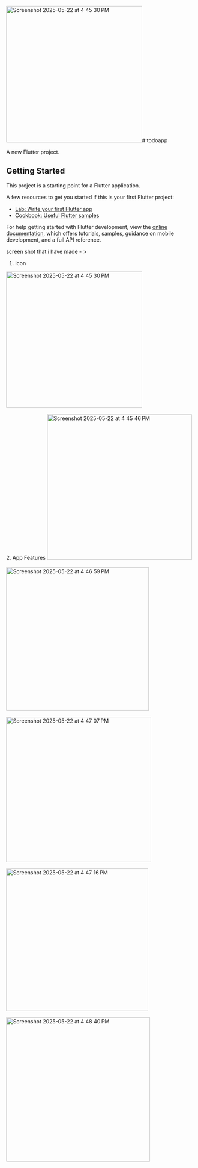 <img width="362" alt="Screenshot 2025-05-22 at 4 45 30 PM" src="https://github.com/user-attachments/assets/b2c3d235-49de-45a4-9f47-8895cfec76fc" /># todoapp

A new Flutter project.

## Getting Started

This project is a starting point for a Flutter application.

A few resources to get you started if this is your first Flutter project:

- [Lab: Write your first Flutter app](https://docs.flutter.dev/get-started/codelab)
- [Cookbook: Useful Flutter samples](https://docs.flutter.dev/cookbook)

For help getting started with Flutter development, view the
[online documentation](https://docs.flutter.dev/), which offers tutorials,
samples, guidance on mobile development, and a full API reference.


 screen shot  that i have made - >
1. Icon 
 <img width="362" alt="Screenshot 2025-05-22 at 4 45 30 PM" src="https://github.com/user-attachments/assets/49088d06-2f20-43e6-a5d5-2aaad17ba0a4" />
<br>
<br>
2. App Features
<img width="386" alt="Screenshot 2025-05-22 at 4 45 46 PM" src="https://github.com/user-attachments/assets/6771f90b-1a54-4ea4-bf16-979481857041" />
<br>
<br>
<img width="380" alt="Screenshot 2025-05-22 at 4 46 59 PM" src="https://github.com/user-attachments/assets/3992cde3-0c97-4223-8fa5-3f731a0532a2" />
<br>
<br>
<img width="386" alt="Screenshot 2025-05-22 at 4 47 07 PM" src="https://github.com/user-attachments/assets/6a006432-b315-40c8-b640-b63b4c2945b7" />
<br>
<br>
<img width="378" alt="Screenshot 2025-05-22 at 4 47 16 PM" src="https://github.com/user-attachments/assets/6b3446f0-70b3-43b5-9e77-fc40e1fafff4" />
<br><br>
<img width="383" alt="Screenshot 2025-05-22 at 4 48 40 PM" src="https://github.com/user-attachments/assets/b68b740a-5feb-4293-a753-8f37cacf8a72" />








